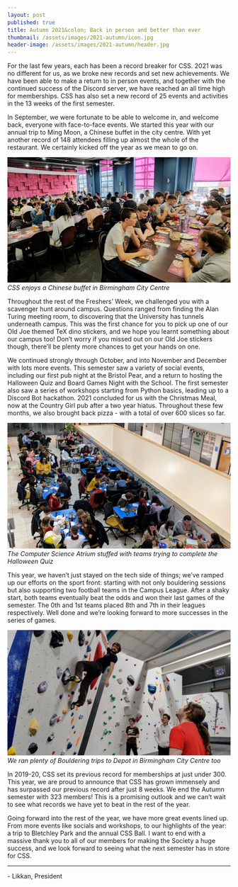 ```yaml
---
layout: post
published: true
title: Autumn 2021&colon; Back in person and better than ever
thumbnail: /assets/images/2021-autumn/icon.jpg
header-image: /assets/images/2021-autumn/header.jpg
---
```


For the last few years, each has been a record breaker for CSS. 2021 was no different for us, as we broke new records and set new achievements. We have been able to make a return to in person events, and together with the continued success of the Discord server, we have reached an all time high for memberships. CSS has also set a new record of 25 events and activities in the 13 weeks of the first semester. 

In September, we were fortunate to be able to welcome in, and welcome back, everyone with face-to-face events. We started this year with our annual trip to Ming Moon, a Chinese buffet in the city centre. With yet another record of 148 attendees filling up almost the whole of the restaurant. We certainly kicked off the year as we mean to go on. 

![](/assets/images/2021-autumn/mingmoon.jpg)
_CSS enjoys a Chinese buffet in Birmingham City Centre_

Throughout the rest of the Freshers’ Week, we challenged you with a scavenger hunt around campus. Questions ranged from finding the Alan Turing meeting room, to discovering that the University has tunnels underneath campus. This was the first chance for you to pick up one of our Old Joe themed TeX dino stickers, and we hope you learnt something about our campus too! Don’t worry if you missed out on our Old Joe stickers though, there’ll be plenty more chances to get your hands on one. 

We continued strongly through October, and into November and December with lots more events. This semester saw a variety of social events, including our first pub night at the Bristol Pear, and a return to hosting the Halloween Quiz and Board Games Night with the School. The first semester also saw a series of workshops starting from Python basics, leading up to a Discord Bot hackathon. 2021 concluded for us with the Christmas Meal, now at the Country Girl pub after a two year hiatus. Throughout these few months, we also brought back pizza - with a total of over 600 slices so far.

![](/assets/images/2021-autumn/halloween.jpg)
_The Computer Science Atrium stuffed with teams trying to complete the Halloween Quiz_

This year, we haven’t just stayed on the tech side of things; we’ve ramped up our efforts on the sport front: starting with not only bouldering sessions but also supporting two football teams in the Campus League. After a shaky start, both teams eventually beat the odds and won their last games of the semester. The 0th and 1st teams placed 8th and 7th in their leagues respectively. Well done and we’re looking forward to more successes in the series of games.

![](/assets/images/2021-autumn/bouldering.jpg)
_We ran plenty of Bouldering trips to Depot in Birmingham City Centre too_

In 2019-20, CSS set its previous record for memberships at just under 300. This year, we are proud to announce that CSS has grown immensely and has surpassed our previous record after just 8 weeks. We end the Autumn semester with 323 members! This is a promising outlook and we can’t wait to see what records we have yet to beat in the rest of the year. 

Going forward into the rest of the year, we have more great events lined up. From more events like socials and workshops, to our highlights of the year: a trip to Bletchley Park and the annual CSS Ball. I want to end with a massive thank you to all of our members for making the Society a huge success, and we look forward to seeing what the next semester has in store for CSS.

---
\- Likkan, President
